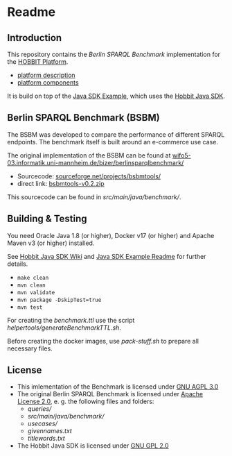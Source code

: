 # Readme

## Introduction
This repository contains the *Berlin SPARQL Benchmark* implementation for the [HOBBIT Platform](https://project-hobbit.eu/).

* [platform description](https://project-hobbit.eu/outcomes/hobbit-platform/)
* [platform components](https://project-hobbit.eu/wp-content/uploads/2017/08/platform_components.png)

It is build on top of the [Java SDK Example](https://github.com/hobbit-project/java-sdk-example/), which uses the [Hobbit Java SDK](https://github.com/hobbit-project/java-sdk/).

## Berlin SPARQL Benchmark (BSBM)
The BSBM was developed to compare the performance of different SPARQL endpoints. The benchmark itself is built around an e-commerce use case.

The original implementation of the BSBM can be found at [wifo5-03.informatik.uni-mannheim.de/bizer/berlinsparqlbenchmark/](http://wifo5-03.informatik.uni-mannheim.de/bizer/berlinsparqlbenchmark/)

* Sourcecode: [sourceforge.net/projects/bsbmtools/](https://sourceforge.net/projects/bsbmtools/)
* direct link: [bsbmtools-v0.2.zip](https://netix.dl.sourceforge.net/project/bsbmtools/bsbmtools/bsbmtools-0.2/bsbmtools-v0.2.zip)

This sourcecode can be found in *src/main/java/benchmark/*.

## Building & Testing
You need Oracle Java 1.8 (or higher), Docker v17 (or higher) and Apache Maven v3 (or higher) installed.

See [Hobbit Java SDK Wiki](https://github.com/hobbit-project/java-sdk/wiki) and [Java SDK Example Readme](https://github.com/hobbit-project/java-sdk-example/blob/master/README.md) for further details.

* `make clean`
* `mvn clean`
* `mvn validate`
* `mvn package -DskipTest=true`
* `mvn test`

For creating the *benchmark.ttl* use the script *helpertools/generateBenchmarkTTL.sh*.

Before creating the docker images, use *pack-stuff.sh* to prepare all necessary files.

## License
* This imlementation of the Benchmark is licensed under [GNU AGPL 3.0](https://www.gnu.org/licenses/agpl-3.0.html)
* The original Berlin SPARQL Benchmark is licensed under [Apache License 2.0](https://www.apache.org/licenses/LICENSE-2.0), e. g. the following files and folders:
  * *queries/*
  * *src/main/java/benchmark/*
  * *usecases/*
  * *givennames.txt*
  * *titlewords.txt*
* The Hobbit Java SDK is licensed under [GNU GPL 2.0](https://www.gnu.org/licenses/gpl-2.0.html)
